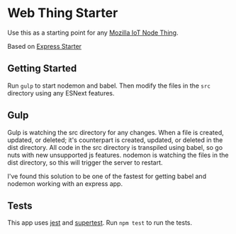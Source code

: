 # Web Thing Starter

Use this as a starting point for any [Mozilla IoT Node Thing](https://github.com/mozilla-iot/webthing-node).

Based on [Express Starter](https://github.com/meech-ward/express-starter)

## Getting Started

Run `gulp` to start nodemon and babel. Then modify the files in the `src` directory using any ESNext features.

## Gulp

Gulp is watching the src directory for any changes. When a file is created, updated, or deleted; it's counterpart is created, updated, or deleted in the dist directory. All code in the src directory is transpiled using babel, so go nuts with new unsupported js features. nodemon is watching the files in the dist directory, so this will trigger the server to restart.

I've found this solution to be one of the fastest for getting babel and nodemon working with an express app.

## Tests

This app uses [jest](https://jestjs.io/) and [supertest](https://www.npmjs.com/package/supertest). Run `npm test` to run the tests.